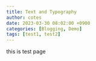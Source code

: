```yaml
---
title: Text and Typography
author: cotes
date: 2023-03-30 08:02:00 +0900
categories: [Blogging, Demo]
tags: [test1, test2]
---
```


this is test page
